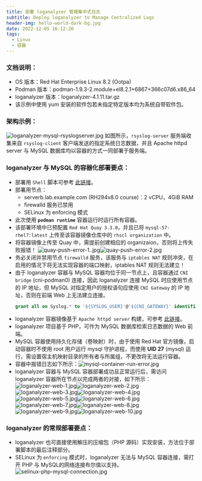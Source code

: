 ```yaml
---
title: 部署 loganalyzer 管理集中式日志
subtitle: Deploy loganalyzer to Manage Centralized Logs
header-img: hello-world-dark-bg.jpg 
date: 2022-12-05 16:12:20
tags:
  - Linux
  - 容器
---
```


### 文档说明：
- OS 版本：Red Hat Enterprise Linux 8.2 (Ootpa)
- Podman 版本：podman-1.9.3-2.module+el8.2.1+6867+366c07d6.x86_64
- loganalyzer 版本：loganalyzer-4.1.11.tar.gz
- 该示例中使用 yum 安装的软件包若未指定特定版本均为系统自带软件包。

### 架构示例：
![loganalyzer-mysql-rsyslogserver.jpg](loganalyzer-mysql-rsyslogserver.jpg)
如图所示，`rsyslog-server` 服务端收集来自 `rsyslog-client` 客户端发送的指定系统日志数据，并且 Apache httpd server 与 MySQL 数据库均以容器的方式一同部署于服务端。

### loganalyzer 与 MySQL 的容器化部署要点：
- 部署用 `Shell` 脚本可参考 [此链接](https://github.com/Alberthua-Perl/scripts-confs/blob/master/deploy-rsyslog-viewer/deploy-rsyslog-viewer.sh)。
- 部署用节点：
  - serverb.lab.example.com (RH294v8.0 course)：2 vCPU，4GiB RAM
  - firewalld 服务已禁用   
  - SELinux 为 enforcing 模式   
- 此次使用 **`podman runtime`** 容器运行时运行所有容器。
- 该部署环境中已预配置 `Red Hat Quay 3.3.0`，并且已将 `mysql-57-rhel7:latest` 上传至该容器镜像仓库中的 `rhscl organization` 中。
- 将容器镜像上传至 Quay 中，需提前创建相应的 organizaion，否则将上传失败报错！
  ![quay-push-error-1..jpg](quay-push-error-1.jpg)![quay-push-error-2.jpg](quay-push-error-2.jpg)
- 务必关闭并禁用节点 `firewalld` 服务，该服务与 `iptables NAT` 规则冲突，在启用的情况下将无法实现容器的端口映射，iptables NAT 规则无法建立！
- 由于 loganalyzer 容器与 MySQL 容器均位于同一节点上，且容器通过 `CNI bridge` (cni-podman0) 连接，因此 loganalyzer 连接 MySQL 时应使用节点的 IP 地址，但 MySQL 对指定用户的授权语句应使用 `CNI Gateway` 的 IP 地址，否则在前端 Web 上无法建立连接。
   ```sql
   grant all on Syslog.* to '${SYSLOG_USER}'@'${CNI_GATEWAY}' identified by '${SYSLOG_PASS}';
   ```
- loganalyzer 容器镜像基于 `Apache httpd server` 构建，可参考 [此链接](https://github.com/Alberthua-Perl/Dockerfile-examples/tree/master/loganalyzer-viewer)。
- loganalyzer 项目基于 PHP，可作为 MySQL 数据库检索日志数据的 Web 前端。
- MySQL 容器使用持久化存储（卷映射）时，由于使用 Red Hat 官方镜像，启动容器时不使用 root 用户运行 mysql 守护进程，而使用 **UID 27** (mysql) 运行，需设置宿主机映射目录的所有者与所属组，不更改将无法运行容器。    
- 容器中报错日志如下所示：![mysql-container-run-error.jpg](mysql-container-run-error.jpg)
- loganalyzer 容器与 MySQL 容器部署成功且正常运行后，需访问 loganalyzer 容器所在节点以完成两者的对接，如下所示：![loganalyzer-web-1.jpg](loganalyzer-web-1.jpg)![loganalyzer-web-2.jpg](loganalyzer-web-2.jpg)![loganalyzer-web-3.jpg](loganalyzer-web-3.jpg)![loganalyzer-web-4.jpg](loganalyzer-web-4.jpg)![loganalyzer-web-5.jpg](loganalyzer-web-5.jpg)![loganalyzer-web-6.jpg](loganalyzer-web-6.jpg)![loganalyzer-web-7.jpg](loganalyzer-web-7.jpg)![loganalyzer-web-8.jpg](loganalyzer-web-8.jpg)![loganalyzer-web-9.jpg](loganalyzer-web-9.jpg)![loganalyzer-web-10.jpg](loganalyzer-web-10.jpg)

### loganalyzer 的常规部署要点：
- loganalyzer 也可直接使用解压的压缩包（PHP 源码）实现安装，方法位于部署脚本的最后注释部分。
- SELinux 为 `enforcing` 模式时，loganalyzer 无法与 MySQL 容器连接，需打开 PHP 与 MySQL的网络连接布尔值以支持。![selinux-php-mysql-connection.jpg](selinux-php-mysql-connection.jpg)
